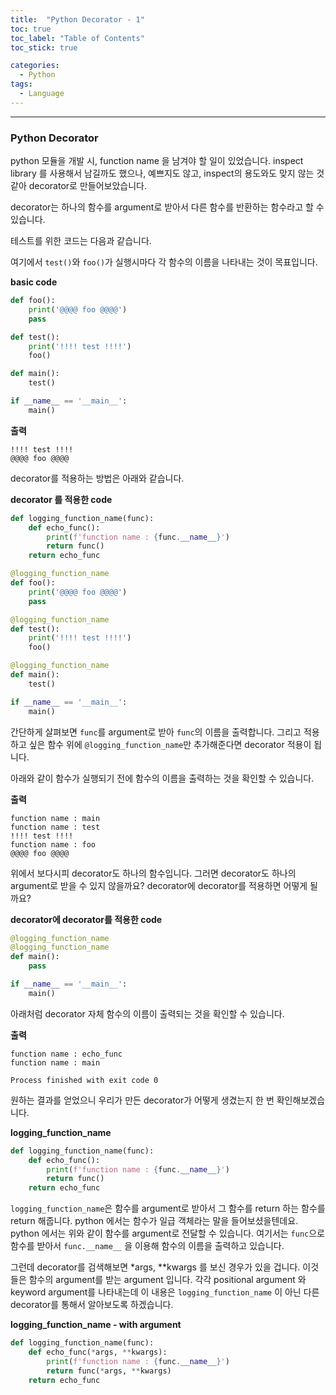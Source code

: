 ```yaml
---
title:  "Python Decorator - 1"
toc: true
toc_label: "Table of Contents"
toc_stick: true

categories:
  - Python
tags:
  - Language
---
```


---
### Python Decorator

python 모듈을 개발 시, function name 을 남겨야 할 일이 있었습니다.
inspect library 를 사용해서 남길까도 했으나, 예쁘지도 않고, inspect의 용도와도 맞지 않는 것 같아 decorator로 만들어보았습니다.

decorator는 하나의 함수를 argument로 받아서 다른 함수를 반환하는 함수라고 할 수 있습니다.

테스트를 위한 코드는 다음과 같습니다. 

여기에서 `test()`와 `foo()`가 실행시마다 각 함수의 이름을 나타내는 것이 목표입니다.

**basic code**
```python
def foo():
    print('@@@@ foo @@@@')
    pass

def test():
    print('!!!! test !!!!')
    foo()

def main():
    test()

if __name__ == '__main__':
    main()
```

**출력**
```
!!!! test !!!!
@@@@ foo @@@@
```

decorator를 적용하는 방법은 아래와 같습니다.

**decorator 를 적용한 code**
```python
def logging_function_name(func):
    def echo_func():
        print(f'function name : {func.__name__}')
        return func()
    return echo_func

@logging_function_name
def foo():
    print('@@@@ foo @@@@')
    pass

@logging_function_name
def test():
    print('!!!! test !!!!')
    foo()

@logging_function_name
def main():
    test()

if __name__ == '__main__':
    main()
```

간단하게 살펴보면 `func`를 argument로 받아 `func`의 이름을 출력합니다.
그리고 적용하고 싶은 함수 위에 `@logging_function_name`만 추가해준다면 decorator 적용이 됩니다.

아래와 같이 함수가 실행되기 전에 함수의 이름을 출력하는 것을 확인할 수 있습니다.

**출력**
```
function name : main
function name : test
!!!! test !!!!
function name : foo
@@@@ foo @@@@
```

위에서 보다시피 decorator도 하나의 함수입니다. 그러면 decorator도 하나의 argument로 받을 수 있지 않을까요? decorator에 decorator를 적용하면 어떻게 될까요?

**decorator에 decorator를 적용한 code**
```python
@logging_function_name
@logging_function_name
def main():
    pass

if __name__ == '__main__':
    main()
```

아래처럼 decorator 자체 함수의 이름이 출력되는 것을 확인할 수 있습니다.

**출력**
```
function name : echo_func
function name : main

Process finished with exit code 0
```

원하는 결과를 얻었으니 우리가 만든 decorator가 어떻게 생겼는지 한 번 확인해보겠습니다.

**logging_function_name**
```python
def logging_function_name(func):
    def echo_func():
        print(f'function name : {func.__name__}')
        return func()
    return echo_func
```

`logging_function_name`은 함수를 argument로 받아서 그 함수를 return 하는 함수를 return 해줍니다. python 에서는 함수가 일급 객체라는 말을 들어보셨을텐데요. python 에서는 위와 같이 함수를 argument로 전달할 수 있습니다.
여기서는 `func`으로 함수를 받아서 `func.__name__` 을 이용해 함수의 이름을 출력하고 있습니다.

그런데 decorator를 검색해보면 *args, **kwargs 를 보신 경우가 있을 겁니다.
이것들은 함수의 argument를 받는 argument 입니다. 각각 positional argument 와 keyword argument를 나타내는데 이 내용은 `logging_function_name` 이 아닌 다른 decorator를 통해서 알아보도록 하겠습니다.

**logging_function_name - with argument**
```python
def logging_function_name(func):
    def echo_func(*args, **kwargs):
        print(f'function name : {func.__name__}')
        return func(*args, **kwargs)
    return echo_func
```